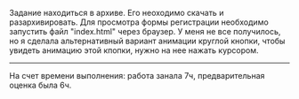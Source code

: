 Задание находиться в архиве. Его неоходимо скачать и разархивировать.
Для просмотра формы регистрации необходимо запустить файл "index.html" через браузер.
У меня не все получилось, но я сделала альтернативный вариант анимации круглой кнопки, чтобы увидеть анимацию этой кпопки, нужно на нее нажать курсором.
***
На счет времени выполнения: работа занала 7ч, предварительная оценка была 6ч.
